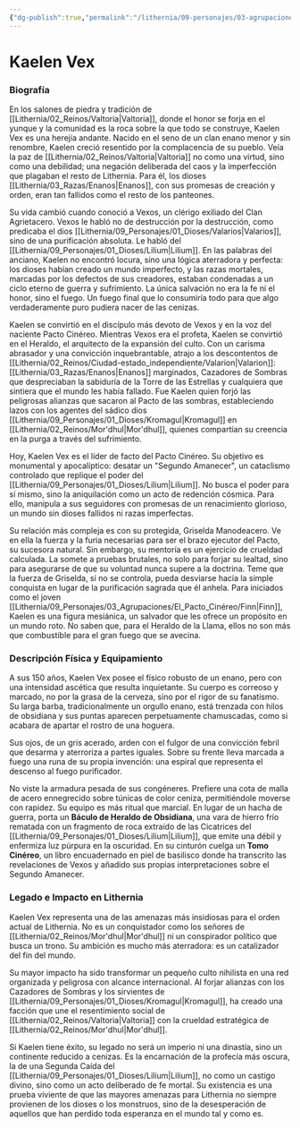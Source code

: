 ```yaml
---
{"dg-publish":true,"permalink":"/lithernia/09-personajes/03-agrupaciones/el-pacto-cinereo/kaelen-vex/","tags":["lithernia","personajes","culto","antagonista","Valarion","enano"]}
---
```


# Kaelen Vex

### Biografía

En los salones de piedra y tradición de [[Lithernia/02_Reinos/Valtoria\|Valtoria]], donde el honor se forja en el yunque y la comunidad es la roca sobre la que todo se construye, Kaelen Vex es una herejía andante. Nacido en el seno de un clan enano menor y sin renombre, Kaelen creció resentido por la complacencia de su pueblo. Veía la paz de [[Lithernia/02_Reinos/Valtoria\|Valtoria]] no como una virtud, sino como una debilidad; una negación deliberada del caos y la imperfección que plagaban el resto de Lithernia. Para él, los dioses [[Lithernia/03_Razas/Enanos\|Enanos]], con sus promesas de creación y orden, eran tan fallidos como el resto de los panteones.

Su vida cambió cuando conoció a Vexos, un clérigo exiliado del Clan Agrietacero. Vexos le habló no de destrucción por la destrucción, como predicaba el dios [[Lithernia/09_Personajes/01_Dioses/Valarios\|Valarios]], sino de una purificación absoluta. Le habló del [[Lithernia/09_Personajes/01_Dioses/Lilium\|Lilium]]. En las palabras del anciano, Kaelen no encontró locura, sino una lógica aterradora y perfecta: los dioses habían creado un mundo imperfecto, y las razas mortales, marcadas por los defectos de sus creadores, estaban condenadas a un ciclo eterno de guerra y sufrimiento. La única salvación no era la fe ni el honor, sino el fuego. Un fuego final que lo consumiría todo para que algo verdaderamente puro pudiera nacer de las cenizas.

Kaelen se convirtió en el discípulo más devoto de Vexos y en la voz del naciente Pacto Cinéreo. Mientras Vexos era el profeta, Kaelen se convirtió en el Heraldo, el arquitecto de la expansión del culto. Con un carisma abrasador y una convicción inquebrantable, atrajo a los descontentos de [[Lithernia/02_Reinos/Ciudad-estado_independiente/Valarion\|Valarion]]: [[Lithernia/03_Razas/Enanos\|Enanos]] marginados, Cazadores de Sombras que despreciaban la sabiduría de la Torre de las Estrellas y cualquiera que sintiera que el mundo les había fallado. Fue Kaelen quien forjó las peligrosas alianzas que sacaron al Pacto de las sombras, estableciendo lazos con los agentes del sádico dios [[Lithernia/09_Personajes/01_Dioses/Kromagul\|Kromagul]] en [[Lithernia/02_Reinos/Mor'dhul\|Mor'dhul]], quienes compartían su creencia en la purga a través del sufrimiento.

Hoy, Kaelen Vex es el líder de facto del Pacto Cinéreo. Su objetivo es monumental y apocalíptico: desatar un "Segundo Amanecer", un cataclismo controlado que replique el poder del [[Lithernia/09_Personajes/01_Dioses/Lilium\|Lilium]]. No busca el poder para sí mismo, sino la aniquilación como un acto de redención cósmica. Para ello, manipula a sus seguidores con promesas de un renacimiento glorioso, un mundo sin dioses fallidos ni razas imperfectas.

Su relación más compleja es con su protegida, Griselda Manodeacero. Ve en ella la fuerza y la furia necesarias para ser el brazo ejecutor del Pacto, su sucesora natural. Sin embargo, su mentoría es un ejercicio de crueldad calculada. La somete a pruebas brutales, no solo para forjar su lealtad, sino para asegurarse de que su voluntad nunca supere a la doctrina. Teme que la fuerza de Griselda, si no se controla, pueda desviarse hacia la simple conquista en lugar de la purificación sagrada que él anhela. Para iniciados como el joven [[Lithernia/09_Personajes/03_Agrupaciones/El_Pacto_Cinéreo/Finn\|Finn]], Kaelen es una figura mesiánica, un salvador que les ofrece un propósito en un mundo roto. No saben que, para el Heraldo de la Llama, ellos no son más que combustible para el gran fuego que se avecina.

### Descripción Física y Equipamiento

A sus 150 años, Kaelen Vex posee el físico robusto de un enano, pero con una intensidad ascética que resulta inquietante. Su cuerpo es correoso y marcado, no por la grasa de la cerveza, sino por el rigor de su fanatismo. Su larga barba, tradicionalmente un orgullo enano, está trenzada con hilos de obsidiana y sus puntas aparecen perpetuamente chamuscadas, como si acabara de apartar el rostro de una hoguera.

Sus ojos, de un gris acerado, arden con el fulgor de una convicción febril que desarma y aterroriza a partes iguales. Sobre su frente lleva marcada a fuego una runa de su propia invención: una espiral que representa el descenso al fuego purificador.

No viste la armadura pesada de sus congéneres. Prefiere una cota de malla de acero ennegrecido sobre túnicas de color ceniza, permitiéndole moverse con rapidez. Su equipo es más ritual que marcial. En lugar de un hacha de guerra, porta un **Báculo de Heraldo de Obsidiana**, una vara de hierro frío rematada con un fragmento de roca extraído de las Cicatrices del [[Lithernia/09_Personajes/01_Dioses/Lilium\|Lilium]], que emite una débil y enfermiza luz púrpura en la oscuridad. En su cinturón cuelga un **Tomo Cinéreo**, un libro encuadernado en piel de basilisco donde ha transcrito las revelaciones de Vexos y añadido sus propias interpretaciones sobre el Segundo Amanecer.

### Legado e Impacto en Lithernia

Kaelen Vex representa una de las amenazas más insidiosas para el orden actual de Lithernia. No es un conquistador como los señores de [[Lithernia/02_Reinos/Mor'dhul\|Mor'dhul]] ni un conspirador político que busca un trono. Su ambición es mucho más aterradora: es un catalizador del fin del mundo.

Su mayor impacto ha sido transformar un pequeño culto nihilista en una red organizada y peligrosa con alcance internacional. Al forjar alianzas con los Cazadores de Sombras y los sirvientes de [[Lithernia/09_Personajes/01_Dioses/Kromagul\|Kromagul]], ha creado una facción que une el resentimiento social de [[Lithernia/02_Reinos/Valtoria\|Valtoria]] con la crueldad estratégica de [[Lithernia/02_Reinos/Mor'dhul\|Mor'dhul]].

Si Kaelen tiene éxito, su legado no será un imperio ni una dinastía, sino un continente reducido a cenizas. Es la encarnación de la profecía más oscura, la de una Segunda Caída del [[Lithernia/09_Personajes/01_Dioses/Lilium\|Lilium]], no como un castigo divino, sino como un acto deliberado de fe mortal. Su existencia es una prueba viviente de que las mayores amenazas para Lithernia no siempre provienen de los dioses o los monstruos, sino de la desesperación de aquellos que han perdido toda esperanza en el mundo tal y como es.
